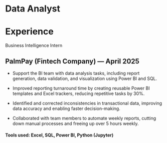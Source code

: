 # Data Analyst


# Experience

Business Intelligence Intern
## PalmPay (Fintech Company) — April 2025

- Support the BI team with data analysis tasks, including report generation, data validation, and visualization using Power BI and SQL.

- Improved reporting turnaround time by creating reusable Power BI templates and Excel trackers, reducing repetitive tasks by 30%.

- Identified and corrected inconsistencies in transactional data, improving data accuracy and enabling faster decision-making.

- Collaborated with team members to automate weekly reports, cutting down manual processes and freeing up over 5 hours weekly.
  
####  Tools used: Excel, SQL, Power BI, Python (Jupyter)

